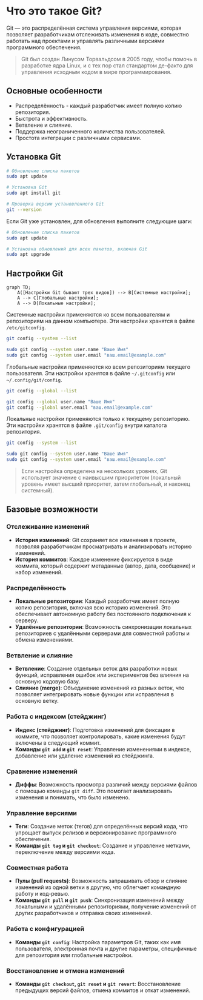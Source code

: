 # Что это такое Git?

Git — это распределённая система управления версиями, которая позволяет разработчикам отслеживать изменения в коде, совместно работать над проектами и управлять различными версиями программного обеспечения.
>Git был создан Линусом Торвальдсом в 2005 году, чтобы помочь в разработке ядра Linux, и с тех пор стал стандартом де-факто для управления исходным кодом в мире программирования.

## Основные особенности

 - Распределённость - каждый разработчик имеет полную копию репозитория.
 - Быстрота и эффективность.
 - Ветвление и слияние.
 - Поддержка неограниченного количества пользователей.
 - Простота интеграции с различными сервисами.

## Установка Git

```bash
# Обновление списка пакетов
sudo apt update

# Установка Git
sudo apt install git

# Проверка версии установленного Git
git --version
```
Если Git уже установлен, для обновления выполните следующие шаги:
```bash
# Обновление списка пакетов
sudo apt update

# Установка обновлений для всех пакетов, включая Git
sudo apt upgrade
```

## Настройки Git

```mermaid
graph TD;
    A([Настройки Git бывают трех видов]) --> B[Системные настройки];
    A --> C[Глобальные настройки];
    A --> D[Локальные настройки];
```
Системные настройки применяются ко всем пользователям и репозиториям на данном компьютере. Эти настройки хранятся в файле `/etc/gitconfig`.
```bash
git config --system --list

sudo git config --system user.name "Ваше Имя"
sudo git config --system user.email "ваш.email@example.com"
```
Глобальные настройки применяются ко всем репозиториям текущего пользователя. Эти настройки хранятся в файле `~/.gitconfig` или `~/.config/git/config`.
```bash
git config --global --list

git config --global user.name "Ваше Имя"
git config --global user.email "ваш.email@example.com"
```
Локальные настройки применяются только к текущему репозиторию. Эти настройки хранятся в файле `.git/config` внутри каталога репозитория.
```bash
git config --system --list

sudo git config --system user.name "Ваше Имя"
sudo git config --system user.email "ваш.email@example.com"
```
>Если настройка определена на нескольких уровнях, Git использует значение с наивысшим приоритетом (локальный уровень имеет высший приоритет, затем глобальный, и наконец системный).













## Базовые возможности

### Отслеживание изменений
- **История изменений**: Git сохраняет все изменения в проекте, позволяя разработчикам просматривать и анализировать историю изменений.
- **История коммитов**: Каждое изменение фиксируется в виде коммита, который содержит метаданные (автор, дата, сообщение) и набор изменений.

### Распределённость
- **Локальные репозитории**: Каждый разработчик имеет полную копию репозитория, включая всю историю изменений. Это обеспечивает автономную работу без постоянного подключения к серверу.
- **Удалённые репозитории**: Возможность синхронизации локальных репозиториев с удалёнными серверами для совместной работы и обмена изменениями.

### Ветвление и слияние
- **Ветвление**: Создание отдельных веток для разработки новых функций, исправления ошибок или экспериментов без влияния на основную кодовую базу.
- **Слияние (merge)**: Объединение изменений из разных веток, что позволяет интегрировать новые функции или исправления в основную ветку.

### Работа с индексом (стейджинг)
- **Индекс (стейджинг)**: Подготовка изменений для фиксации в коммите, что позволяет контролировать, какие изменения будут включены в следующий коммит.
- **Команды `git add` и `git reset`**: Управление изменениями в индексе, добавление или удаление изменений из стейджинга.

### Сравнение изменений
- **Диффы**: Возможность просмотра различий между версиями файлов с помощью команды `git diff`. Это помогает анализировать изменения и понимать, что было изменено.

### Управление версиями
- **Теги**: Создание меток (тегов) для определённых версий кода, что упрощает выпуск релизов и версионирование программного обеспечения.
- **Команды `git tag` и `git checkout`**: Создание и управление метками, переключение между версиями кода.

### Совместная работа
- **Пулы (pull requests)**: Возможность запрашивать обзор и слияние изменений из одной ветки в другую, что облегчает командную работу и код-ревью.
- **Команды `git pull` и `git push`**: Синхронизация изменений между локальными и удалёнными репозиториями, получение изменений от других разработчиков и отправка своих изменений.

### Работа с конфигурацией
- **Команды `git config`**: Настройка параметров Git, таких как имя пользователя, электронная почта и другие параметры, специфичные для репозитория или глобальные настройки.

### Восстановление и отмена изменений
- **Команды `git checkout`, `git reset` и `git revert`**: Восстановление предыдущих версий файлов, отмена коммитов и откат изменений.

